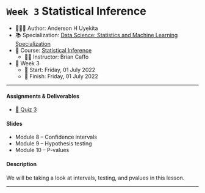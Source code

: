 `Week 3` Statistical Inference
================

-   👨🏻‍💻 Author: Anderson H Uyekita
-   📚 Specialization: <a
    href="https://www.coursera.org/specializations/data-science-statistics-machine-learning"
    target="_blank" rel="noopener">Data Science: Statistics and Machine
    Learning Specialization</a>
-   📖 Course:
    <a href="https://www.coursera.org/learn/statistical-inference"
    target="_blank" rel="noopener">Statistical Inference</a>
    -   🧑‍🏫 Instructor: Brian Caffo
-   📆 Week 3
    -   🚦 Start: Friday, 01 July 2022
    -   🏁 Finish: Friday, 01 July 2022

------------------------------------------------------------------------

#### Assignments & Deliverables

-   [📝 Quiz 3](./quiz-3_statistical-inference.md)

#### Slides

-   Module 8 – Confidence intervals
-   Module 9 – Hypothesis testing
-   Module 10 – P-values

#### Description

We will be taking a look at intervals, testing, and pvalues in this
lesson.

------------------------------------------------------------------------
